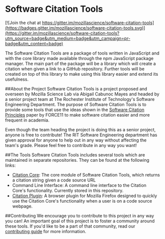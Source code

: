 # Software Citation Tools

[![Join the chat at https://gitter.im/mozillascience/software-citation-tools](https://badges.gitter.im/mozillascience/software-citation-tools.svg)](https://gitter.im/mozillascience/software-citation-tools?utm_source=badge&utm_medium=badge&utm_campaign=pr-badge&utm_content=badge)

The Software Citation Tools are a package of tools written in JavaScript and with the core library made available through the npm JavaScript package manager. The main part of the package will be a library which will create a citation when given a link to a GitHub repository. Further tools will be created on top of this library to make using this library easier and extend its usefulness.

##About the Project
Software Citation Tools is a project proposed and overseen by Mozilla Science Lab via Abigail Cabunoc Mayes and headed by a senior project team at The Rochester Institute of Technology's Software Engineering Department. The purpose of Software Citation Tools is to provide some tools that use the ideas shown in the [Software Citation Principles](https://www.force11.org/software-citation-principles) paper by FORCE11 to make software citation easier and more frequent in academia.

Even though the team heading the project is doing this as a senior project, anyone is free to contribute! The RIT Software Engineering department has given approval for anyone to help out in any way without affecting the team's grade. Please feel free to contribute in any way you want!

##The Tools
Software Citation Tools includes several tools which are maintained in separate repositories. They can be found at the following links:
- [Citation Core](https://github.com/mozillascience/CitationCore): The core module of Software Citation Tools, which returns a citation string given a code source URL
- Command Line Interface: A command line interface to the Citation Core's functionality. Currently stored in this repository.
- [Citation Plugin](https://github.com/mozillascience/citation-plugin): A browser plugin for Mozilla Firefox designed to quickly use the Citation Core's functionality when a user is on a code source webpage.

##Contributing
We encourage you to contribute to this project in any way you can! An important goal of this project is to foster a community around these tools. If you'd like to be a part of that community, read our [contributing guide](https://github.com/mozillascience/software-citation-tools/blob/master/CONTRIBUTING.md) for more information.
